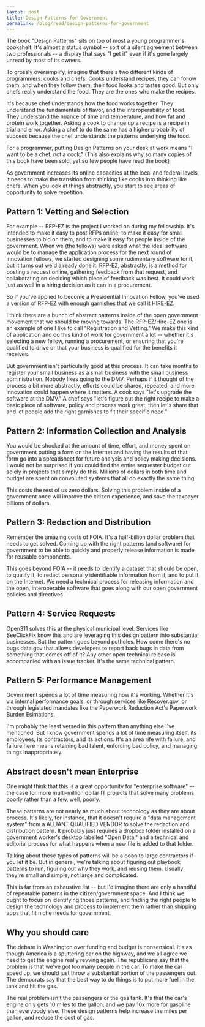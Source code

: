 ```yaml
---
layout: post
title: Design Patterns for Government
permalink: /blog/read/design-patterns-for-government
---
```

The book "Design Patterns" sits on top of most a young programmer's bookshelf. It's almost a status symbol -- sort of a silent agreement between two professionals -- a display that says "I get it" even if it's gone largely unread by most of its owners.

To grossly oversimplify, imagine that there's two different kinds of programmers: cooks and chefs. Cooks understand recipes, they can follow them, and when they follow them, their food looks and tastes good. But only chefs really understand the food. They are the ones who make the recipes.

It's because chef understands how the food works together. They understand the fundamentals of flavor, and the interoperability of food. They understand the nuance of time and temperature, and how fat and protein work together. Asking a cook to change up a recipe is a recipe in trial and error. Asking a chef to do the same has a higher probability of success because the chef understands the patterns underlying the food.

For a programmer, putting Design Patterns on your desk at work means "I want to be a chef, not a cook." (This also explains why so many copies of this book have been sold, yet so few people have read the book)

As government increases its online capacities at the local and federal levels, it needs to make the transition from thinking like cooks into thinking like chefs. When you look at things abstractly, you start to see areas of opportunity to solve repetition.

Pattern 1: Vetting and Selection
--------------------------------

For example -- RFP-EZ is the project I worked on during my fellowship. It's intended to make it easy to post RFPs online, to make it easy for small businesses to bid on them, and to make it easy for people inside of the government. When we (the fellows) were asked what the ideal software would be to manage the application process for the next round of innovation fellows, we started designing some rudimentary software for it, but it turns out we'd already done it: RFP-EZ, abstractly, is a method for posting a request online, gathering feedback from that request, and collaborating on deciding which piece of feedback was best. It could work just as well in a hiring decision as it can in a procurement.

So if you've applied to become a Presidential Innovation Fellow, you've used a version of RFP-EZ with enough garnishes that we call it HIRE-EZ.

I think there are a bunch of abstract patterns inside of the open government movement that we should be moving towards. The RFP-EZ/Hire-EZ one is an example of one I like to call "Registration and Vetting." We make this kind of application and do this kind of work for government a lot -- whether it's selecting a new fellow, running a procurement, or ensuring that you're qualified to drive or that your business is qualified for the benefits it receives.

But government isn't particularly good at this process. It can take months to register your small business as a small business with the small business administration. Nobody likes going to the DMV. Perhaps if it thought of the process a bit more abstractly, efforts could be shared, repeated, and more innovation could happen where it matters. A cook says "let's upgrade the software at the DMV." A chef says "let's figure out the right recipe to make a basic piece of software, policy and process work great, then let's share that and let people add the right garnishes to fit their specific need."

Pattern 2: Information Collection and Analysis
----------------------------------------------

You would be shocked at the amount of time, effort, and money spent on government putting a form on the Internet and having the results of that form go into a spreadsheet for future analysis and policy making decisions. I would not be surprised if you could find the entire sequester budget cut solely in projects that simply do this. Millions of dollars in both time and budget are spent on convoluted systems that all do exactly the same thing.

This costs the rest of us zero dollars. Solving this problem inside of a government once will improve the citizen experience, and save the taxpayer billions of dollars.

Pattern 3: Redaction and Distribution
-------------------------------------

Remember the amazing costs of FOIA. It's a half-billion dollar problem that needs to get solved. Coming up with the right patterns (and software) for government to be able to quickly and properly release information is made for reusable components.

This goes beyond FOIA -- it needs to identify a dataset that should be open, to qualify it, to redact personally identifiable information from it, and to put it on the Internet. We need a technical process for releasing information and the open, interoperable software that goes along with our open government policies and directives.

Pattern 4: Service Requests
---------------------------

Open311 solves this at the physical municipal level. Services like SeeClickFix know this and are leveraging this design pattern into substantial businesses. But the pattern goes beyond potholes. How come there's no bugs.data.gov that allows developers to report back bugs in data from something that comes off of it? Any other open technical release is accompanied with an issue tracker. It's the same technical pattern.

Pattern 5: Performance Management
---------------------------------

Government spends a lot of time measuring how it's working. Whether it's via internal performance goals, or through services like Recover.gov, or through legislated mandates like the Paperwork Reduction Act's Paperwork Burden Esimations.

I'm probably the least versed in this pattern than anything else I've mentioned. But I know government spends a lot of time measuring itself, its employees, its contractors, and its actions. It's an area rife with failure, and failure here means retaining bad talent, enforcing bad policy, and managing things inappropriately.

Abstract doesn't mean Enterprise
--------------------------------

One might think that this is a great opportunity for "enterprise software" -- the case for more multi-million dollar IT projects that solve many problems poorly rather than a few, well, poorly.

These patterns are not nearly as much about technology as they are about process. It's likely, for instance, that it doesn't require a "data management system" from a ALLIANT QUALIFIED VENDOR to solve the redaction and distribution pattern. It probably just requires a dropbox folder installed on a government worker's desktop labelled "Open Data," and a technical and editorial process for what happens when a new file is added to that folder.

Talking about these types of patterns will be a boon to large contractors if you let it be. But in general, we're talking about figuring out playbook patterns to run, figuring out why they work, and reusing them. Usually they're small and simple, not large and complicated.

This is far from an exhaustive list -- but I'd imagine there are only a handful of repeatable patterns in the citizen/government space. And I think we ought to focus on identifying those patterns, and finding the right people to design the technology and process to implement them rather than shipping apps that fit niche needs for government.

Why you should care
-------------------

The debate in Washington over funding and budget is nonsensical. It's as though America is a sputtering car on the highway, and we all agree we need to get the engine really revving again. The republicans say that the problem is that we've got too many people in the car. To make the car speed up, we should just throw a substantial portion of the passengers out. The democrats say that the best way to do things is to put more fuel in the tank and hit the gas.

The real problem isn't the passengers or the gas tank. It's that the car's engine only gets 10 miles to the gallon, and we pay 10x more for gasoline than everybody else. These design patterns help increase the miles per gallon, and reduce the cost of gas.
